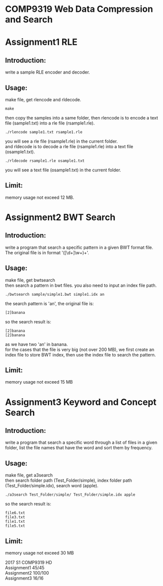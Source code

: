 # COMP9319 Web Data Compression and Search

Assignment1 RLE
=====

  Introduction:
  -----
  write a sample RLE encoder and decoder.

  Usage:
  -----
  make file, get rlencode and rldecode.
  ```
  make
  ```
  then copy the samples into a same folder, then rlencode is to encode a text file (sample1.txt) into a rle file (rsample1.rle).
  ```
  ./rlencode sample1.txt rsample1.rle
  ```
  you will see a rle file (rsample1.rle) in the current folder.   
  and rldecode is to decode a rle file (rsample1.rle) into a text file (osample1.txt).
  ```
  ./rldecode rsample1.rle osample1.txt
  ```
  you will see a text file (osample1.txt) in the current folder.

  Limit:
  -----
  memory usage not exceed 12 MB.


Assignment2 BWT Search
=====

  Introduction:
  -----
  write a program that search a specific pattern in a given BWT format file. The original file is in format '(\[\d+\]\w+)+'.

  Usage:
  -----
  make file, get bwtsearch  
  then search a pattern in bwt files. you also need to input an index file path.
  ```
  ./bwtsearch sample/simple1.bwt simple1.idx an
  ```
  the search pattern is 'an', the original file is:
  ```
  [2]banana
  ```
  so the search result is:
  ```
  [2]banana
  [2]banana
  ```
  as we have two 'an' in banana.  
  for the cases that the file is very big (not over 200 MB), we first create an index file to store BWT index, then use the index file to search the pattern.

  Limit:
  -----
  memory usage not exceed 15 MB


Assignment3 Keyword and Concept Search
=====

  Introduction:
  ------
  write a program that search a specific word through a list of files in a given folder, list the file names that have the word and sort them by frequency.

  Usage:
  -----
  make file, get a3search   
  then search folder path (Test_Folder/simple), index folder path (Test_Folder/simple.idx), search word (apple).
  ```
  ./a3search Test_Folder/simple/ Test_Folder/simple.idx apple
  ```
  so the search result is:
  ```
  file6.txt
  file3.txt
  file1.txt
  file5.txt
  ```

  Limit:
  -----
  memory usage not exceed 30 MB   

2017 S1 COMP9319 HD   
Assignment1 45/45   
Assignment2 100/100   
Assignment3 16/16   
